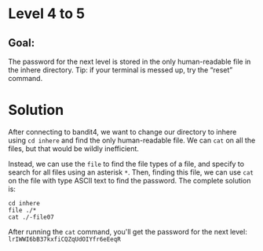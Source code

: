 # Level 4 to 5

## Goal:
The password for the next level is stored in the only human-readable file in the inhere directory. Tip: if your terminal is messed up, try the “reset” command.


# Solution
After connecting to bandit4, we want to change our directory to inhere using `cd inhere` and find the only human-readable file.
We can `cat` on all the files, but that would be wildly inefficient.

Instead, we can use the `file` to find the file types of a file, and specify to search for all files using an asterisk `*`. 
Then, finding this file, we can use `cat` on the file with type ASCII text to find the password.
The complete solution is:

```
cd inhere
file ./*
cat ./-file07
```

After running the `cat` command, you'll get the password for the next level:
`lrIWWI6bB37kxfiCQZqUdOIYfr6eEeqR`
